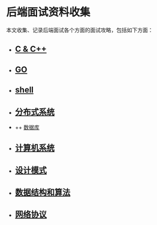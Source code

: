 后端面试资料收集
====

本文收集、记录后端面试各个方面的面试攻略，包括如下方面：

* ## [C & C++](https://github.com/Ty-Chen/Awesome-Backend/blob/master/c%20%26%20c%2B%2B.md "c&c++")
* ## [GO](https://github.com/Ty-Chen/Awesome-Backend/blob/master/GO.md "go")
* ## [shell](https://github.com/Ty-Chen/Awesome-Backend/blob/master/shell.md "shell")
* ## [分布式系统](https://github.com/Ty-Chen/Awesome-Backend/blob/master/Distribute%20System.md "Distribute System")
* ++ [数据库](https://github.com/Ty-Chen/Awesome-Backend/blob/master/Database.md)
* ## [计算机系统](https://github.com/Ty-Chen/Awesome-Backend/blob/master/Computer%20System.md "Computer System")
* ## [设计模式](https://github.com/Ty-Chen/Awesome-Backend/blob/master/Design%20Pattern.md "Design Pattern")
* ## [数据结构和算法](https://github.com/Ty-Chen/Awesome-Backend/blob/master/Data%20Structure%20and%20Algorithm.md "Data Structure and Algorithm")
* ## [网络协议](https://github.com/Ty-Chen/Awesome-Backend/blob/master/Networking.md "网络协议")
